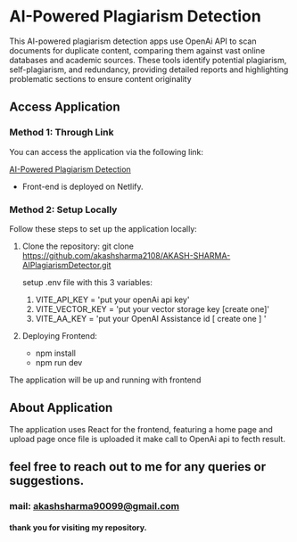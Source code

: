 
# AI-Powered Plagiarism Detection

This AI-powered plagiarism detection apps use OpenAi API to scan documents for duplicate content, comparing them against vast online databases and academic sources. These tools identify potential plagiarism, self-plagiarism, and redundancy, providing detailed reports and highlighting problematic sections to ensure content originality

## Access Application

### Method 1: Through Link

You can access the application via the following link:

[AI-Powered Plagiarism Detection](https://aiplagiarismdetector.netlify.app/home)

- Front-end is deployed on Netlify.


### Method 2: Setup Locally

Follow these steps to set up the application locally:

1. Clone the repository: git clone https://github.com/akashsharma2108/AKASH-SHARMA-AIPlagiarismDetector.git

   setup .env file with this 3 variables: <br/>
     1. VITE_API_KEY = 'put your openAi api key' <br/>
     2. VITE_VECTOR_KEY = 'put your vector storage key [create one]'
     3. VITE_AA_KEY = 'put your OpenAI Assistance id [ create one ] '

2. Deploying Frontend: <br/>
    - npm install <br/>
    - npm run dev  <br/>


The application will be up and running with frontend 

## About Application

The application uses React for the frontend, featuring a home page and upload page once file is uploaded it make call to OpenAi api to fecth result.

## feel free to reach out to me for any queries or suggestions.
### mail: akashsharma90099@gmail.com
#### thank you for visiting my repository.
